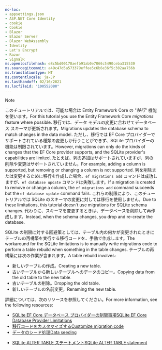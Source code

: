 ```yaml
---
no-loc:
- appsettings.json
- ASP.NET Core Identity
- cookie
- Cookie
- Blazor
- Blazor Server
- Blazor WebAssembly
- Identity
- Let's Encrypt
- Razor
- SignalR
ms.openlocfilehash: e8c5bd00178aefb91ab0e7066c5490ceba315530
ms.sourcegitcommit: a49c47d5a573379effee5c6b6e36f5c302aa756b
ms.translationtype: HT
ms.contentlocale: ja-JP
ms.lasthandoff: 02/16/2021
ms.locfileid: "100552080"
---
```

> [!NOTE]
> <span data-ttu-id="4a1f6-101">このチュートリアルでは、可能な場合は Entity Framework Core の "*移行*" 機能を使います。</span><span class="sxs-lookup"><span data-stu-id="4a1f6-101">For this tutorial you use the Entity Framework Core *migrations* feature where possible.</span></span> <span data-ttu-id="4a1f6-102">移行では、データ モデルの変更に合わせてデータベース スキーマが更新されます。</span><span class="sxs-lookup"><span data-stu-id="4a1f6-102">Migrations updates the database schema to match changes in the data model.</span></span> <span data-ttu-id="4a1f6-103">ただし、移行では EF Core プロバイダーでサポートされている種類の変更しか行うことができず、SQLite プロバイダーの機能は制限されています。</span><span class="sxs-lookup"><span data-stu-id="4a1f6-103">However, migrations can only do the kinds of changes that the EF Core provider supports, and the SQLite provider's capabilities are limited.</span></span> <span data-ttu-id="4a1f6-104">たとえば、列の追加はサポートされていますが、列の削除や変更はサポートされていません。</span><span class="sxs-lookup"><span data-stu-id="4a1f6-104">For example, adding a column is supported, but removing or changing a column is not supported.</span></span> <span data-ttu-id="4a1f6-105">列を削除または変更するために移行を作成した場合、`ef migrations add` コマンドは成功しますが、`ef database update` コマンドは失敗します。</span><span class="sxs-lookup"><span data-stu-id="4a1f6-105">If a migration is created to remove or change a column, the `ef migrations add` command succeeds but the `ef database update` command fails.</span></span> <span data-ttu-id="4a1f6-106">これらの制限により、このチュートリアルでは SQLite のスキーマの変更に対しては移行を使用しません。</span><span class="sxs-lookup"><span data-stu-id="4a1f6-106">Due to these limitations, this tutorial doesn't use migrations for SQLite schema changes.</span></span> <span data-ttu-id="4a1f6-107">代わりに、スキーマを変更するときは、データベースを削除して再作成します。</span><span class="sxs-lookup"><span data-stu-id="4a1f6-107">Instead, when the schema changes, you drop and re-create the database.</span></span>
>
><span data-ttu-id="4a1f6-108">SQLite の制限に対する回避策としては、テーブル内の何かが変更されたときにテーブルの再構築を実行する移行コードを、手動で作成します。</span><span class="sxs-lookup"><span data-stu-id="4a1f6-108">The workaround for the SQLite limitations is to manually write migrations code to perform a table rebuild when something in the table changes.</span></span> <span data-ttu-id="4a1f6-109">テーブルの再構築には次の作業が含まれます。</span><span class="sxs-lookup"><span data-stu-id="4a1f6-109">A table rebuild involves:</span></span>
>
>* <span data-ttu-id="4a1f6-110">新しいテーブルの作成。</span><span class="sxs-lookup"><span data-stu-id="4a1f6-110">Creating a new table.</span></span>
>* <span data-ttu-id="4a1f6-111">古いテーブルから新しいテーブルへのデータのコピー。</span><span class="sxs-lookup"><span data-stu-id="4a1f6-111">Copying data from the old table to the new table.</span></span>
>* <span data-ttu-id="4a1f6-112">古いテーブルの削除。</span><span class="sxs-lookup"><span data-stu-id="4a1f6-112">Dropping the old table.</span></span>
>* <span data-ttu-id="4a1f6-113">新しいテーブルの名前変更。</span><span class="sxs-lookup"><span data-stu-id="4a1f6-113">Renaming the new table.</span></span>
>
><span data-ttu-id="4a1f6-114">詳細については、次のリソースを参照してください。</span><span class="sxs-lookup"><span data-stu-id="4a1f6-114">For more information, see the following resources:</span></span>
>
> * [<span data-ttu-id="4a1f6-115">SQLite EF Core データベース プロバイダーの制限事項</span><span class="sxs-lookup"><span data-stu-id="4a1f6-115">SQLite EF Core Database Provider Limitations</span></span>](/ef/core/providers/sqlite/limitations)
> * [<span data-ttu-id="4a1f6-116">移行コードをカスタマイズする</span><span class="sxs-lookup"><span data-stu-id="4a1f6-116">Customize migration code</span></span>](/ef/core/managing-schemas/migrations/#customize-migration-code)
> * [<span data-ttu-id="4a1f6-117">データのシード処理</span><span class="sxs-lookup"><span data-stu-id="4a1f6-117">Data seeding</span></span>](/ef/core/modeling/data-seeding)
  * [<span data-ttu-id="4a1f6-118">SQLite ALTER TABLE ステートメント</span><span class="sxs-lookup"><span data-stu-id="4a1f6-118">SQLite ALTER TABLE statement</span></span>](https://sqlite.org/lang_altertable.html)